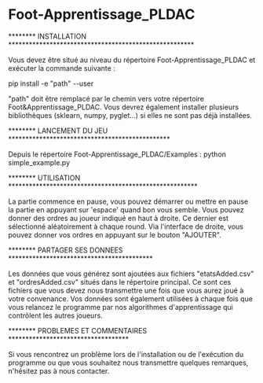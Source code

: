 # Foot-Apprentissage_PLDAC
******** INSTALLATION ******************************************************

Vous devez être situé au niveau du répertoire Foot-Apprentissage_PLDAC et exécuter la commande suivante :

pip install -e "path" --user
 
"path" doit être remplacé par le chemin vers votre répertoire Foot&Apprentissage_PLDAC.
Vous devrez également installer plusieurs bibliothèques (sklearn, numpy, pyglet...) si elles ne sont pas déjà installées.

******** LANCEMENT DU JEU ***********************************************

Depuis le répertoire Foot-Apprentissage_PLDAC/Examples :
python simple_example.py

******** UTILISATION *******************************************************

La partie commence en pause, vous pouvez démarrer ou mettre en pause la partie en appuyant sur 'espace' quand bon vous semble.
Vous pouvez donner des ordres au joueur indiqué en haut à droite. Ce dernier est sélectionné aléatoirement à chaque round.
Via l'interface de droite, vous pouvez donner vos ordres en appuyant sur le bouton "AJOUTER".

******** PARTAGER SES DONNEES ******************************************

Les données que vous générez sont ajoutées aux fichiers "etatsAdded.csv" et "ordresAdded.csv" situés dans le répertoire principal.
Ce sont ces fichiers que vous devez nous transmettre une fois que vous aurez joué à votre convenance.
Vos données sont également utilisées à chaque fois que vous relancez le programme par nos algorithmes d'apprentissage qui contrôlent
les autres joueurs.

******** PROBLEMES ET COMMENTAIRES ***********************************

Si vous rencontrez un problème lors de l'installation ou de l'exécution du programme ou que vous souhaitez nous transmettre quelques
remarques, n'hésitez pas à nous contacter.
